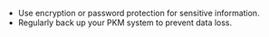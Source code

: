 - Use encryption or password protection for sensitive information.
- Regularly back up your PKM system to prevent data loss.